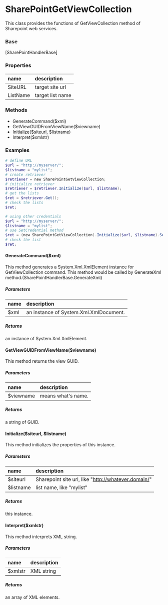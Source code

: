 # SharePointGetViewCollection
This class provides the functions of GetViewCollection method of Sharepoint web services.

### Base
[SharePointHandlerBase]

### Properties
| name | description |
|:--|:--|
| SiteURL | target site url |
| ListName | target list name |

### Methods
- GenerateCommand($xml)
- GetViewGUIDFromViewName($viewname)
- Initialize($siteurl, $listname)
- Interpret($xmlstr)

### Examples
``` powershell
# define URL
$url = "http://myserver/";
$listname = "mylist";
# create retriever
$retriever = new SharePointGetViewCollection;
# initialize retriever
$retriever = $retriever.Initialize($url, $listname);
# get the lists
$ret = $retriever.Get();
# check the lists
$ret;
```

``` powershell
# using other credentials
$url = "http://myserver/";
$listname = "mylist";
# use SetCredential method
$ret = (new SharePointGetViewCollection).Initialize($url, $listname).SetCredential().Get();
# check the list
$ret;
```

#### GenerateCommand($xml)
This method generates a System.Xml.XmlElement instance for GetViewCollection command.
This method would be called by GenerateXml method.(SharePointHandlerBase.GenerateXml)

##### Parameters
| name | description |
|:--|:--|
| $xml | an instance of System.Xml.XmlDocument. |

##### Returns
an instance of System.Xml.XmlElement.


#### GetViewGUIDFromViewName($viewname)
This method returns the view GUID.

##### Parameters
| name | description |
 |:--|:--|
| $viewname | means what's name. |

##### Returns
a string of GUID.

#### Initialize($siteurl, $listname)
This method initializes the properties of this instance.

##### Parameters
|name | description |
|:--|:--|
| $siteurl | Sharepoint site url, like "http://whatever.domain/" |
| $listname | list name, like "mylist" |

##### Returns
this instance.


#### Interpret($xmlstr)
This method interprets XML string.

##### Parameters
|name | description |
|:--|:--|
| $xmlstr | XML string |

##### Returns
an array of XML elements.
